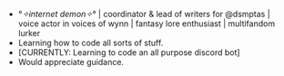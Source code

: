 - °*✧internet demon✧*° | coordinator & lead of writers for @dsmptas | voice actor in voices of wynn | fantasy lore enthusiast | multifandom lurker
- Learning how to code all sorts of stuff.
- [CURRENTLY: Learning to code an all purpose discord bot]
- Would appreciate guidance.
